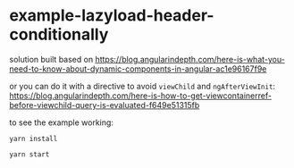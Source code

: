 # example-lazyload-header-conditionally

solution built based on https://blog.angularindepth.com/here-is-what-you-need-to-know-about-dynamic-components-in-angular-ac1e96167f9e

or  you can do it with a directive to avoid `viewChild` and `ngAfterViewInit`:
https://blog.angularindepth.com/here-is-how-to-get-viewcontainerref-before-viewchild-query-is-evaluated-f649e51315fb

to see the example working:
```
yarn install

yarn start
```
